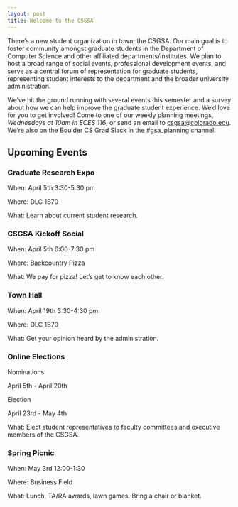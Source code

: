 ```yaml
---
layout: post
title: Welcome to the CSGSA
---
```


There’s a new student organization in town; the CSGSA. Our main goal is to foster community amongst graduate students in the Department of Computer Science and other affiliated departments/institutes. We plan to host a broad range of social events, professional development events, and serve as a central forum of representation for graduate students, representing student interests to the department and the broader university administration.

We’ve hit the ground running with several events this semester and a survey about how we can help improve the graduate student experience. We’d love for you to get involved! Come to one of our weekly planning meetings, *Wednesdays at 10am in ECES 116*, or send an email to csgsa@colorado.edu. We’re also on the Boulder CS Grad Slack in the #gsa_planning channel. 

## Upcoming Events

### Graduate Research Expo 

When:  April 5th 3:30-5:30 pm

Where: DLC 1B70

What: Learn about current student research.

### CSGSA Kickoff Social

When:  April 5th 6:00-7:30 pm

Where: Backcountry Pizza

What:  We pay for pizza! Let’s get to know each other.

### Town Hall

When:  April 19th 3:30-4:30 pm

Where: DLC 1B70

What: Get your opinion heard by the administration.

### Online Elections

Nominations 

April 5th - April 20th

Election 

April 23rd - May 4th

What: Elect student representatives to faculty committees and executive members of the CSGSA.

### Spring Picnic

When:  May 3rd 12:00-1:30

Where: Business Field

What:  Lunch, TA/RA awards, lawn games. Bring a chair or blanket.